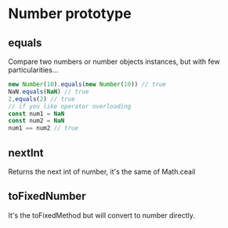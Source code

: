 # Number prototype

## equals

Compare two numbers or number objects instances, but with few particularities...
```typescript
new Number(10).equals(new Number(10)) // true
NaN.equals(NaN) // true
2,equals(2) // true
// if you like operator overloading
const num1 = NaN
const num2 = NaN
num1 == num2 // true
```

## nextInt

Returns the next int of number, it's the same of Math.ceail

## toFixedNumber

It's the toFixedMethod but will convert to number directly.